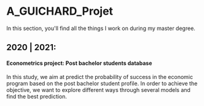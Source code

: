 # A_GUICHARD_Projet

In this section, you'll find all the things I work on during my master degree.

## 2020 | 2021:

#### Econometrics project: Post bachelor students database

In this study, we aim at predict the probability of success in the economic program based on the post bachelor student profile. In order to achieve the objective, we want to explore different ways through several models and find the best prediction. 
